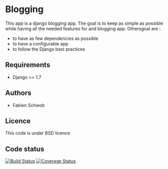 # Blogging

This app is a django blogging app. The goal is to keep as simple as possible while having all the needed features for and blogging app. Othersgoal are :

 * to have as few dependencies as possible
 * to have a configurable app
 * to follow the Django best practices

## Requirements

* Django >= 1.7

## Authors

* Fabien Schwob

## Licence

This code is under BSD licence

## Code status

[![Build Status](https://travis-ci.org/jibaku/blogging.svg?branch=master)](https://travis-ci.org/jibaku/blogging)
[![Coverage Status](https://coveralls.io/repos/jibaku/blogging/badge.svg?branch=master)](https://coveralls.io/r/jibaku/blogging?branch=master)
